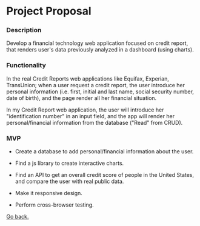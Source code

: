 # Project Proposal

### Description

Develop a financial technology web application focused on credit report, that renders user's data previously analyzed in a dashboard (using charts).

### Functionality

In the real Credit Reports web applications like Equifax, Experian, TransUnion; when a user request a credit report, the user introduce her personal information (i.e. first, initial and last name, social security number, date of birth), and the page render all her financial situation.

In my Credit Report web application, the user will introduce her "identification number" in an input field, and the app will render her personal/financial information from the database ("Read" from CRUD). 

### MVP

* Create a database to add personal/financial information about the user.

* Find a js library to create interactive charts.

* Find an API to get an overall credit score of people in the United States, and compare the user with real public data.

* Make it responsive design.

* Perform cross-browser testing.

[Go back.](./readme.md)